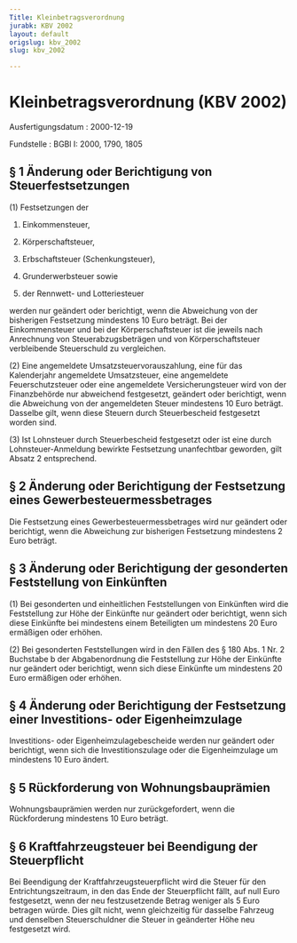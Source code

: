 ```yaml
---
Title: Kleinbetragsverordnung
jurabk: KBV 2002
layout: default
origslug: kbv_2002
slug: kbv_2002

---
```


# Kleinbetragsverordnung (KBV 2002)

Ausfertigungsdatum
:   2000-12-19

Fundstelle
:   BGBl I: 2000, 1790, 1805



## § 1 Änderung oder Berichtigung von Steuerfestsetzungen

(1) Festsetzungen der

1.  Einkommensteuer,


2.  Körperschaftsteuer,


3.  Erbschaftsteuer (Schenkungsteuer),


4.  Grunderwerbsteuer sowie


5.  der Rennwett- und Lotteriesteuer



werden nur geändert oder berichtigt, wenn die Abweichung von der
bisherigen Festsetzung mindestens 10 Euro beträgt. Bei der
Einkommensteuer und bei der Körperschaftsteuer ist die jeweils nach
Anrechnung von Steuerabzugsbeträgen und von Körperschaftsteuer
verbleibende Steuerschuld zu vergleichen.

(2) Eine angemeldete Umsatzsteuervorauszahlung, eine für das
Kalenderjahr angemeldete Umsatzsteuer, eine angemeldete
Feuerschutzsteuer oder eine angemeldete Versicherungsteuer wird von
der Finanzbehörde nur abweichend festgesetzt, geändert oder
berichtigt, wenn die Abweichung von der angemeldeten Steuer mindestens
10 Euro beträgt. Dasselbe gilt, wenn diese Steuern durch
Steuerbescheid festgesetzt worden sind.

(3) Ist Lohnsteuer durch Steuerbescheid festgesetzt oder ist eine
durch Lohnsteuer-Anmeldung bewirkte Festsetzung unanfechtbar geworden,
gilt Absatz 2 entsprechend.


## § 2 Änderung oder Berichtigung der Festsetzung eines Gewerbesteuermessbetrages

Die Festsetzung eines Gewerbesteuermessbetrages wird nur geändert oder
berichtigt, wenn die Abweichung zur bisherigen Festsetzung mindestens
2 Euro beträgt.


## § 3 Änderung oder Berichtigung der gesonderten Feststellung von Einkünften

(1) Bei gesonderten und einheitlichen Feststellungen von Einkünften
wird die Feststellung zur Höhe der Einkünfte nur geändert oder
berichtigt, wenn sich diese Einkünfte bei mindestens einem Beteiligten
um mindestens 20 Euro ermäßigen oder erhöhen.

(2) Bei gesonderten Feststellungen wird in den Fällen des § 180 Abs. 1
Nr. 2 Buchstabe b der Abgabenordnung die Feststellung zur Höhe der
Einkünfte nur geändert oder berichtigt, wenn sich diese Einkünfte um
mindestens 20 Euro ermäßigen oder erhöhen.


## § 4 Änderung oder Berichtigung der Festsetzung einer Investitions- oder Eigenheimzulage

Investitions- oder Eigenheimzulagebescheide werden nur geändert oder
berichtigt, wenn sich die Investitionszulage oder die Eigenheimzulage
um mindestens 10 Euro ändert.


## § 5 Rückforderung von Wohnungsbauprämien

Wohnungsbauprämien werden nur zurückgefordert, wenn die Rückforderung
mindestens 10 Euro beträgt.


## § 6 Kraftfahrzeugsteuer bei Beendigung der Steuerpflicht

Bei Beendigung der Kraftfahrzeugsteuerpflicht wird die Steuer für den
Entrichtungszeitraum, in den das Ende der Steuerpflicht fällt, auf
null Euro festgesetzt, wenn der neu festzusetzende Betrag weniger als
5 Euro betragen würde. Dies gilt nicht, wenn gleichzeitig für dasselbe
Fahrzeug und denselben Steuerschuldner die Steuer in geänderter Höhe
neu festgesetzt wird.

